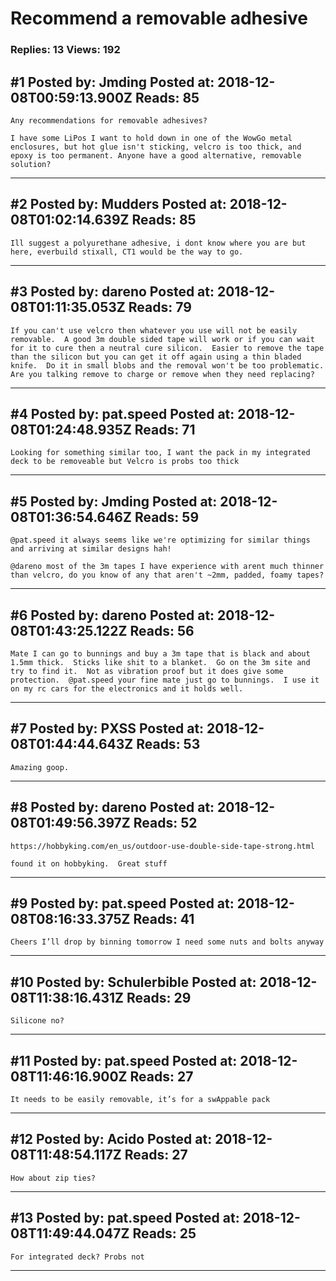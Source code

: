 # Recommend a removable adhesive

### Replies: 13 Views: 192

## \#1 Posted by: Jmding Posted at: 2018-12-08T00:59:13.900Z Reads: 85

```
Any recommendations for removable adhesives?

I have some LiPos I want to hold down in one of the WowGo metal enclosures, but hot glue isn't sticking, velcro is too thick, and epoxy is too permanent. Anyone have a good alternative, removable solution?
```

---
## \#2 Posted by: Mudders Posted at: 2018-12-08T01:02:14.639Z Reads: 85

```
Ill suggest a polyurethane adhesive, i dont know where you are but here, everbuild stixall, CT1 would be the way to go.
```

---
## \#3 Posted by: dareno Posted at: 2018-12-08T01:11:35.053Z Reads: 79

```
If you can't use velcro then whatever you use will not be easily removable.  A good 3m double sided tape will work or if you can wait for it to cure then a neutral cure silicon.  Easier to remove the tape than the silicon but you can get it off again using a thin bladed knife.  Do it in small blobs and the removal won't be too problematic.  Are you talking remove to charge or remove when they need replacing?
```

---
## \#4 Posted by: pat.speed Posted at: 2018-12-08T01:24:48.935Z Reads: 71

```
Looking for something similar too, I want the pack in my integrated deck to be removeable but Velcro is probs too thick
```

---
## \#5 Posted by: Jmding Posted at: 2018-12-08T01:36:54.646Z Reads: 59

```
@pat.speed it always seems like we're optimizing for similar things and arriving at similar designs hah!

@dareno most of the 3m tapes I have experience with arent much thinner than velcro, do you know of any that aren't ~2mm, padded, foamy tapes?
```

---
## \#6 Posted by: dareno Posted at: 2018-12-08T01:43:25.122Z Reads: 56

```
Mate I can go to bunnings and buy a 3m tape that is black and about 1.5mm thick.  Sticks like shit to a blanket.  Go on the 3m site and try to find it.  Not as vibration proof but it does give some protection.  @pat.speed your fine mate just go to bunnings.  I use it on my rc cars for the electronics and it holds well.
```

---
## \#7 Posted by: PXSS Posted at: 2018-12-08T01:44:44.643Z Reads: 53

```
Amazing goop.
```

---
## \#8 Posted by: dareno Posted at: 2018-12-08T01:49:56.397Z Reads: 52

```
https://hobbyking.com/en_us/outdoor-use-double-side-tape-strong.html

found it on hobbyking.  Great stuff
```

---
## \#9 Posted by: pat.speed Posted at: 2018-12-08T08:16:33.375Z Reads: 41

```
Cheers I’ll drop by binning tomorrow I need some nuts and bolts anyway
```

---
## \#10 Posted by: Schulerbible Posted at: 2018-12-08T11:38:16.431Z Reads: 29

```
Silicone no?
```

---
## \#11 Posted by: pat.speed Posted at: 2018-12-08T11:46:16.900Z Reads: 27

```
It needs to be easily removable, it’s for a swAppable pack
```

---
## \#12 Posted by: Acido Posted at: 2018-12-08T11:48:54.117Z Reads: 27

```
How about zip ties?
```

---
## \#13 Posted by: pat.speed Posted at: 2018-12-08T11:49:44.047Z Reads: 25

```
For integrated deck? Probs not
```

---
